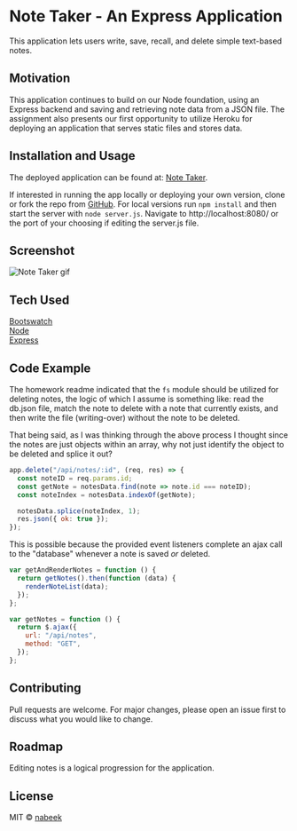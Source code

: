# Note Taker - An Express Application

This application lets users write, save, recall, and delete simple text-based notes.

## Motivation

This application continues to build on our Node foundation, using an Express backend and saving and retrieving note data from a JSON file. The assignment also presents our first opportunity to utilize Heroku for deploying an application that serves static files and stores data.

## Installation and Usage

The deployed application can be found at: [Note Taker](https://nabeek-note-taker.herokuapp.com/).

If interested in running the app locally or deploying your own version, clone or fork the repo from [GitHub](https://github.com/nabeek/note-taker). For local versions run `npm install` and then start the server with `node server.js`. Navigate to http://localhost:8080/ or the port of your choosing if editing the server.js file.

## Screenshot

![Note Taker gif](https://user-images.githubusercontent.com/4752937/81430991-a49c3080-911d-11ea-8c78-fb81634e39f8.gif)

## Tech Used

[Bootswatch](https://bootswatch.com/)\
[Node](https://nodejs.org/en/)\
[Express](https://expressjs.com/)

## Code Example

The homework readme indicated that the `fs` module should be utilized for deleting notes, the logic of which I assume is something like: read the db.json file, match the note to delete with a note that currently exists, and then write the file (writing-over) without the note to be deleted.

That being said, as I was thinking through the above process I thought since the notes are just objects within an array, why not just identify the object to be deleted and splice it out?

```js
app.delete("/api/notes/:id", (req, res) => {
  const noteID = req.params.id;
  const getNote = notesData.find(note => note.id === noteID);
  const noteIndex = notesData.indexOf(getNote);

  notesData.splice(noteIndex, 1);
  res.json({ ok: true });
});
```

This is possible because the provided event listeners complete an ajax call to the "database" whenever a note is saved _or_ deleted.

```js
var getAndRenderNotes = function () {
  return getNotes().then(function (data) {
    renderNoteList(data);
  });
};

var getNotes = function () {
  return $.ajax({
    url: "/api/notes",
    method: "GET",
  });
};
```

## Contributing

Pull requests are welcome. For major changes, please open an issue first to discuss what you would like to change.

## Roadmap

Editing notes is a logical progression for the application.

## License

MIT © [nabeek](https://github.com/nabeek)

